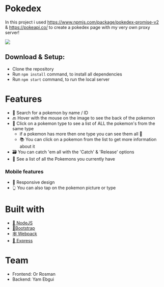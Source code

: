 # Pokedex

In this project i used https://www.npmjs.com/package/pokedex-promise-v2 & https://pokeapi.co/ to create a pokedex page with my very own proxy server!

![](https://emojis.slackmojis.com/emojis/images/1450464069/186/pokeball.png?1450464069)

## Download & Setup:

- Clone the repository
- Run `npm install` command, to install all dependencies
- Run `npm start` command, to run the local server

# Features

- 🔎 Search for a pokemon by name / ID
- 🔙 Hover with the mouse on the image to see the back of the pokemon
- 📃 Click on a pokemon type to see a list of ALL the pokemon's from the same type
  - if a pokemon has more then one type you can see them all 🤗
  - 📚 You can click on a pokemon from the list to get more information about it
- 🗃 You can catch 'em all with the 'Catch' & 'Release' options
- 👀 See a list of all the Pokemons you currently have

### Mobile features

- 💨 Responsive design
- 👆 You can also tap on the pokemon picture or type

# Built with

- [🚩 NodeJS](https://nodejs.dev/)
- [👢Bootstrap](https://getbootstrap.com/)
- [🕸 Webpack](https://webpack.js.org/)
- [🏁 Express](https://expressjs.com/)

# Team

- Frontend: Or Rosman
- Backend: Yam Ebgui
